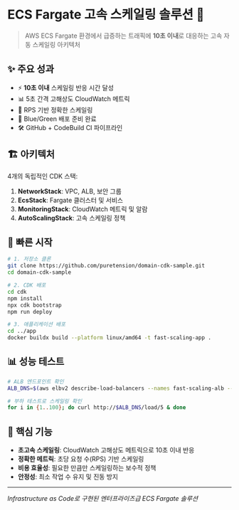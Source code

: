 # ECS Fargate 고속 스케일링 솔루션 🚀

> AWS ECS Fargate 환경에서 급증하는 트래픽에 **10초 이내**로 대응하는 고속 자동 스케일링 아키텍처

## ✨ 주요 성과

- ⚡ **10초 이내** 스케일링 반응 시간 달성
- 📊 5초 간격 고해상도 CloudWatch 메트릭
- 🎯 RPS 기반 정확한 스케일링
- 🔄 Blue/Green 배포 준비 완료
- 🛠️ GitHub + CodeBuild CI 파이프라인

## 🏗️ 아키텍처

4개의 독립적인 CDK 스택:
1. **NetworkStack**: VPC, ALB, 보안 그룹
2. **EcsStack**: Fargate 클러스터 및 서비스  
3. **MonitoringStack**: CloudWatch 메트릭 및 알람
4. **AutoScalingStack**: 고속 스케일링 정책

## 🚀 빠른 시작

```bash
# 1. 저장소 클론
git clone https://github.com/puretension/domain-cdk-sample.git
cd domain-cdk-sample

# 2. CDK 배포
cd cdk
npm install
npx cdk bootstrap
npm run deploy

# 3. 애플리케이션 배포
cd ../app
docker buildx build --platform linux/amd64 -t fast-scaling-app .
```

## 📊 성능 테스트

```bash
# ALB 엔드포인트 확인
ALB_DNS=$(aws elbv2 describe-load-balancers --names fast-scaling-alb --query 'LoadBalancers[0].DNSName' --output text)

# 부하 테스트로 스케일링 확인
for i in {1..100}; do curl http://$ALB_DNS/load/5 & done
```

## 🎯 핵심 기능

- **초고속 스케일링**: CloudWatch 고해상도 메트릭으로 10초 이내 반응
- **정확한 메트릭**: 초당 요청 수(RPS) 기반 스케일링
- **비용 효율성**: 필요한 만큼만 스케일링하는 보수적 정책
- **안정성**: 최소 작업 수 유지 및 진동 방지

---
*Infrastructure as Code로 구현된 엔터프라이즈급 ECS Fargate 솔루션*
